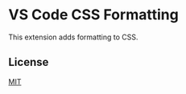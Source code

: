 # VS Code CSS Formatting

This extension adds formatting to CSS.

## License
[MIT](https://github.com/aeschli/vscode-css-formatter/raw/master/LICENSE)